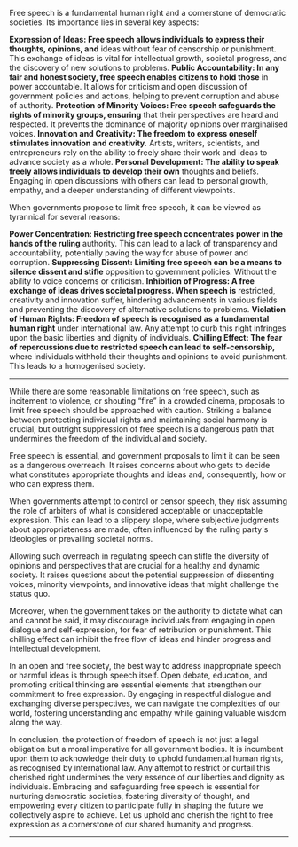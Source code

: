 Free speech is a fundamental human right and a cornerstone of democratic societies. Its
importance lies in several key aspects:

**Expression of Ideas: Free speech allows individuals to express their thoughts, opinions, and**
ideas without fear of censorship or punishment. This exchange of ideas is vital for intellectual
growth, societal progress, and the discovery of new solutions to problems.
**Public Accountability: In any fair and honest society, free speech enables citizens to hold those**
in power accountable. It allows for criticism and open discussion of government policies and
actions, helping to prevent corruption and abuse of authority.
**Protection of Minority Voices: Free speech safeguards the rights of minority groups, ensuring**
that their perspectives are heard and respected. It prevents the dominance of majority opinions
over marginalised voices.
**Innovation and Creativity: The freedom to express oneself stimulates innovation and creativity.**
Artists, writers, scientists, and entrepreneurs rely on the ability to freely share their work and
ideas to advance society as a whole.
**Personal Development: The ability to speak freely allows individuals to develop their own**
thoughts and beliefs. Engaging in open discussions with others can lead to personal growth,
empathy, and a deeper understanding of different viewpoints.

When governments propose to limit free speech, it can be viewed as tyrannical for several
reasons:

**Power Concentration: Restricting free speech concentrates power in the hands of the ruling**
authority. This can lead to a lack of transparency and accountability, potentially paving the way
for abuse of power and corruption.
**Suppressing Dissent: Limiting free speech can be a means to silence dissent and stifle**
opposition to government policies. Without the ability to voice concerns or criticism.
**Inhibition of Progress: A free exchange of ideas drives societal progress. When speech is**
restricted, creativity and innovation suffer, hindering advancements in various fields and
preventing the discovery of alternative solutions to problems.
**Violation of Human Rights: Freedom of speech is recognised as a fundamental human right**
under international law. Any attempt to curb this right infringes upon the basic liberties and
dignity of individuals.
**Chilling Effect: The fear of repercussions due to restricted speech can lead to self-censorship,**
where individuals withhold their thoughts and opinions to avoid punishment. This leads to a
homogenised society.


-----

While there are some reasonable limitations on free speech, such as incitement to violence, or
shouting “fire” in a crowded cinema, proposals to limit free speech should be approached with
caution. Striking a balance between protecting individual rights and maintaining social harmony
is crucial, but outright suppression of free speech is a dangerous path that undermines the
freedom of the individual and society.

Free speech is essential, and government proposals to limit it can be seen as a dangerous
overreach. It raises concerns about who gets to decide what constitutes appropriate thoughts
and ideas and, consequently, how or who can express them.

When governments attempt to control or censor speech, they risk assuming the role of arbiters
of what is considered acceptable or unacceptable expression. This can lead to a slippery slope,
where subjective judgments about appropriateness are made, often influenced by the ruling
party's ideologies or prevailing societal norms.

Allowing such overreach in regulating speech can stifle the diversity of opinions and
perspectives that are crucial for a healthy and dynamic society. It raises questions about the
potential suppression of dissenting voices, minority viewpoints, and innovative ideas that might
challenge the status quo.

Moreover, when the government takes on the authority to dictate what can and cannot be
said, it may discourage individuals from engaging in open dialogue and self-expression, for fear
of retribution or punishment. This chilling effect can inhibit the free flow of ideas and hinder
progress and intellectual development.

In an open and free society, the best way to address inappropriate speech or harmful ideas is
through speech itself. Open debate, education, and promoting critical thinking are essential
elements that strengthen our commitment to free expression. By engaging in respectful
dialogue and exchanging diverse perspectives, we can navigate the complexities of our world,
fostering understanding and empathy while gaining valuable wisdom along the way.

In conclusion, the protection of freedom of speech is not just a legal obligation but a moral
imperative for all government bodies. It is incumbent upon them to acknowledge their duty to
uphold fundamental human rights, as recognised by international law. Any attempt to restrict
or curtail this cherished right undermines the very essence of our liberties and dignity as
individuals. Embracing and safeguarding free speech is essential for nurturing democratic
societies, fostering diversity of thought, and empowering every citizen to participate fully in
shaping the future we collectively aspire to achieve. Let us uphold and cherish the right to free
expression as a cornerstone of our shared humanity and progress.


-----

